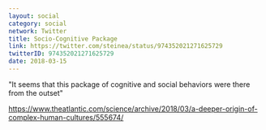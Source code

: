 ```yaml
---
layout: social
category: social
network: Twitter
title: Socio-Cognitive Package
link: https://twitter.com/steinea/status/974352021271625729
twitterID: 974352021271625729
date: 2018-03-15
---
```


"It seems that this package of cognitive and social behaviors were there from the outset"

<https://www.theatlantic.com/science/archive/2018/03/a-deeper-origin-of-complex-human-cultures/555674/>

